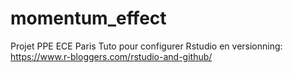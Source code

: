 # momentum_effect
Projet PPE ECE Paris
Tuto pour configurer Rstudio en versionning: https://www.r-bloggers.com/rstudio-and-github/

